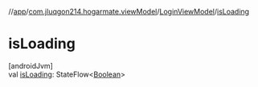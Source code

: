 //[app](../../../index.md)/[com.jluqgon214.hogarmate.viewModel](../index.md)/[LoginViewModel](index.md)/[isLoading](is-loading.md)

# isLoading

[androidJvm]\
val [isLoading](is-loading.md): StateFlow&lt;[Boolean](https://kotlinlang.org/api/latest/jvm/stdlib/kotlin-stdlib/kotlin/-boolean/index.html)&gt;
